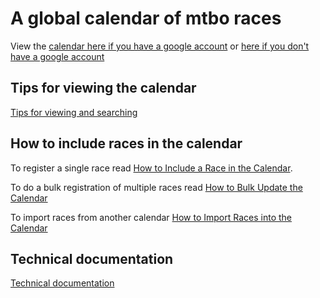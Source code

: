 # A global calendar of mtbo races
View the [calendar here if you have a google account](https://calendar.google.com/calendar?cid=Y2t0cHI5cDA4b3IxMmcwODIwZzgza2NlMG9AZ3JvdXAuY2FsZW5kYXIuZ29vZ2xlLmNvbQ)
or [here if you don't have a google account](https://calendar.google.com/calendar/embed?src=cktpr9p08or12g0820g83kce0o%40group.calendar.google.com)

## Tips for viewing the calendar
[Tips for viewing and searching](./docs/view.md)

## How to include races in the calendar
To register a single race read [How to Include a Race in the Calendar](./docs/register.md).

To do a bulk registration of multiple races read [How to Bulk Update the Calendar](./docs/bulk.md)

To import races from another calendar [How to Import Races into the Calendar](./docs/import.md)

## Technical documentation
[Technical documentation](./docs/technical.md)




